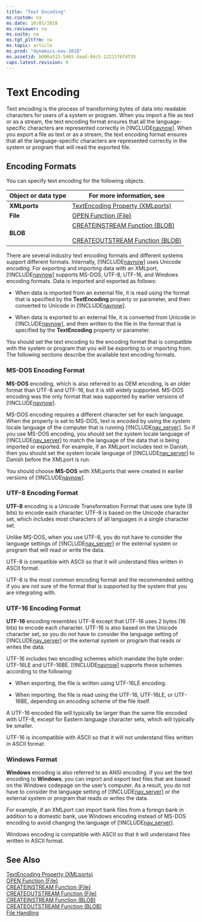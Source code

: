 ```yaml
---
title: "Text Encoding"
ms.custom: na
ms.date: 10/01/2018
ms.reviewer: na
ms.suite: na
ms.tgt_pltfrm: na
ms.topic: article
ms.prod: "dynamics-nav-2018"
ms.assetid: b006a515-5465-4aad-94c5-12211f6f4f35
caps.latest.revision: 6
---
```

# Text Encoding
Text encoding is the process of transforming bytes of data into readable characters for users of a system or program. When you import a file as text or as a stream, the text encoding format ensures that all the language-specific characters are represented correctly in [!INCLUDE[navnow](includes/navnow_md.md)]. When you export a file as text or as a stream, the text encoding format ensures that all the language-specific characters are represented correctly in the system or program that will read the exported file.  
  
## Encoding Formats  
 You can specify text encoding for the following objects.  
  
|Object or data type|For more information, see|  
|-------------------------|-------------------------------|  
|**XMLports**|[TextEncoding Property \(XMLports\)](TextEncoding-Property--XMLports-.md)|  
|**File**|[OPEN Function \(File\)](OPEN-Function--File-.md)|  
|**BLOB**|[CREATEINSTREAM Function \(BLOB\)](CREATEINSTREAM-Function--BLOB-.md)<br /><br /> [CREATEOUTSTREAM Function \(BLOB\)](CREATEOUTSTREAM-Function--BLOB-.md)|  
  
 There are several industry text encoding formats and different systems support different formats. Internally, [!INCLUDE[navnow](includes/navnow_md.md)] uses Unicode encoding. For exporting and importing data with an XMLport, [!INCLUDE[navnow](includes/navnow_md.md)] supports MS-DOS, UTF-8, UTF-16, and Windows encoding formats. Data is imported and exported as follows:  
  
-   When data is imported from an external file, it is read using the format that is specified by the **TextEncoding** property or parameter, and then converted to Unicode in [!INCLUDE[navnow](includes/navnow_md.md)].  
  
-   When data is exported to an external file, it is converted from Unicode in [!INCLUDE[navnow](includes/navnow_md.md)], and then written to the file in the format that is specified by the **TextEncoding** property or parameter.  
  
 You should set the text encoding to the encoding format that is compatible with the system or program that you will be exporting to or importing from. The following sections describe the available text encoding formats.  
  
### MS-DOS Encoding Format  
 **MS-DOS** encoding, which is also referred to as OEM encoding, is an older format than UTF-8 and UTF-16, but it is still widely supported. MS-DOS encoding was the only format that was supported by earlier versions of [!INCLUDE[navnow](includes/navnow_md.md)].  
  
 MS-DOS encoding requires a different character set for each language. When the property is set to MS-DOS, text is encoded by using the system locale language of the computer that is running [!INCLUDE[nav_server](includes/nav_server_md.md)]. So if you use MS-DOS encoding, you should set the system locale language of [!INCLUDE[nav_server](includes/nav_server_md.md)] to match the language of the data that is being imported or exported. For example, if an XMLport includes text in Danish, then you should set the system locale language of [!INCLUDE[nav_server](includes/nav_server_md.md)] to Danish before the XMLport is run.  
  
 You should choose **MS-DOS** with XMLports that were created in earlier versions of [!INCLUDE[navnow](includes/navnow_md.md)].  
  
### UTF-8 Encoding Format  
 **UTF-8** encoding is a Unicode Transformation Format that uses one byte \(8 bits\) to encode each character. UTF-8 is based on the Unicode character set, which includes most characters of all languages in a single character set.  
  
 Unlike MS-DOS, when you use UTF-8, you do not have to consider the language settings of [!INCLUDE[nav_server](includes/nav_server_md.md)] or the external system or program that will read or write the data.  
  
 UTF-8 is compatible with ASCII so that it will understand files written in ASCII format.  
  
 UTF-8 is the most common encoding format and the recommended setting if you are not sure of the format that is supported by the system that you are integrating with.  
  
### UTF-16 Encoding Format  
 **UTF-16** encoding resembles UTF-8 except that UTF-16 uses 2 bytes \(16 bits\) to encode each character. UTF-16 is also based on the Unicode character set, so you do not have to consider the language setting of [!INCLUDE[nav_server](includes/nav_server_md.md)] or the external system or program that reads or writes the data.  
  
 UTF-16 includes two encoding schemes which mandate the byte order: UTF-16LE and UTF-16BE. [!INCLUDE[navnow](includes/navnow_md.md)] supports these schemes according to the following:  
  
-   When exporting, the file is written using UTF-16LE encoding.  
  
-   When importing, the file is read using the UTF-16, UTF-16LE, or UTF-16BE, depending on encoding scheme of the file itself.  
  
 A UTF-16 encoded file will typically be larger than the same file encoded with UTF-8, except for Eastern language character sets, which will typically be smaller.  
  
 UTF-16 is incompatible with ASCII so that it will not understand files written in ASCII format.  
  
### Windows Format  
 **Windows** encoding is also referred to as ANSI encoding. If you set the text encoding to **Windows**, you can import and export text files that are based on the Windows codepage on the user’s computer. As a result, you do not have to consider the language setting of [!INCLUDE[nav_server](includes/nav_server_md.md)] or the external system or program that reads or writes the data.  
  
 For example, if an XMLport can import bank files from a foreign bank in addition to a domestic bank, use Windows encoding instead of MS-DOS encoding to avoid changing the language of [!INCLUDE[nav_server](includes/nav_server_md.md)].  
  
 Windows encoding is compatible with ASCII so that it will understand files written in ASCII format.  
  
## See Also  
 [TextEncoding Property \(XMLports\)](TextEncoding-Property--XMLports-.md)   
 [OPEN Function \(File\)](OPEN-Function--File-.md)   
 [CREATEINSTREAM Function \(File\)](CREATEINSTREAM-Function--File-.md)   
 [CREATEOUTSTREAM Function \(File\)](CREATEOUTSTREAM-Function--File-.md)   
 [CREATEINSTREAM Function \(BLOB\)](CREATEINSTREAM-Function--BLOB-.md)   
 [CREATEOUTSTREAM Function \(BLOB\)](CREATEOUTSTREAM-Function--BLOB-.md)   
 [File Handling](File-Handling.md)